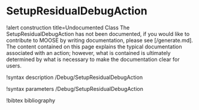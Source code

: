 <!-- MOOSE Documentation Stub: Remove this when content is added. -->

# SetupResidualDebugAction

!alert construction title=Undocumented Class
The SetupResidualDebugAction has not been documented, if you would like to contribute to MOOSE by writing
documentation, please see [/generate.md]. The content contained on this page explains the typical
documentation associated with an action; however, what is contained is ultimately determined by what
is necessary to make the documentation clear for users.

!syntax description /Debug/SetupResidualDebugAction

!syntax parameters /Debug/SetupResidualDebugAction

!bibtex bibliography
